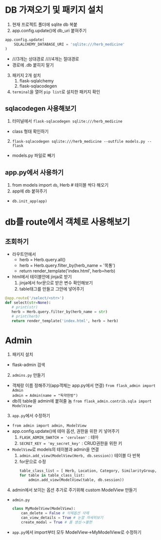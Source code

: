 # DB 가져오기 및 패키지 설치
1. 현재 프로젝트 폴더에 sqlite db 복붙
2. app.config.update()에 db_uri 붙혀주기
```python
app.config.update(
    SQLALCHEMY_DATABASE_URI = 'sqlite:///herb_medicine'
)
```
 - ///3개는 상대경로 ////4개는 절대경로
 - 경로에 .db 붙히지 말기
 
3. 패키지 2개 설치
    1. flask-sqlalchemy
    2. flask-sqlacodegen
4. `terminal`을 열어 `pip list`로 설치한 패키지 확인

## sqlacodegen 사용해보기
1. 터미널에서 `flask-sqlacodegen sqlite:///herb_medicine`
 - class 형태 확인하기
2. `flask-sqlacodegen sqlite:///herb_medicine --outfile models.py --flask`
 - models.py 파일로 빼기
 
## app.py에서 사용하기
1. from models import `db`, Herb # 테이블 싹다 해오기
2. app에 db 붙혀주기
 - `db.init_app(app)`
 
# db를 route에서 객체로 사용해보기
## 조회하기
* 라우트안에서
     - herb = Herb.query.all()
     - herb = Herb.query.filter_by(herb_name = '목통') 
     - return render_template('index.html', herb=herb)
* html에서 테이블안에 jinja로 받기
     1. jinja에서 for문으로 받은 변수 확인해보기
     2. table태그를 만들고 그안에 넣어주기
 ```python
@app.route('/select/<str>')
def select(str=None):
    # print(str)
    herb = Herb.query.filter_by(herb_name = str)
    # print(herb)
    return render_template('index.html', herb = herb)
```


# Admin
1. 패키지 설치
 - flask-admin 검색
2. `admins.py` 만들기
 - 객체랑 이름 정해주기(app객체는 app.py에서 연결)
   `from flask_admin import Admin`  
   `admin = Admin(name = "독약한방")`
 - db의 table을 admin에 붙혀줄 놈
   `from flask_admin.contrib.sqla import ModelView`
3. `app.py`에서 수정하기
 - `from admin import admin, ModelView`
 - app.config.update()에 테마 옵션, 권한을 위한 키 넣어주기
    1. `FLASK_ADMIN_SWATCH = 'cerulean'` : 테마
    2. `SECRET_KEY = 'my_secret_key'` : CRUD권한을 위한 키
 - `ModelView`로 models의 테이블과 admin을 연결
    1. `admin.add_view(ModelView(Herb, db.session))` 테이블 다 반복
    2. for문으로 수정
        ```python
        table_class_list = [ Herb, Location, Category, SimilarityGroup, News, Journal]
        for table in table_class_list:
            admin.add_view(ModelView(table, db.session))
        ```
4. admin에서 보이는 옵션 추가로 주기위해 custom ModelView 만들기
 - `admin.py`
    ```python
    class MyModelView(ModelView):
        can_delete = False # 삭제옵션 삭제
        can_view_details = True # 눈깔 자세히보기
        create_modal = True # 폼 생성->불편
    ```
 - `app.py`에서 import부터 모두 ModelView->MyModelView로 수정하기

